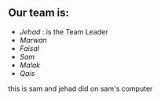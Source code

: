 

## Our  team is:

- *Jehad* : is the Team Leader
- *Marwan* 
- *Faisal* 
- *Sam*
- *Malak* 
- *Qais*

this is sam and jehad did on sam's computer 